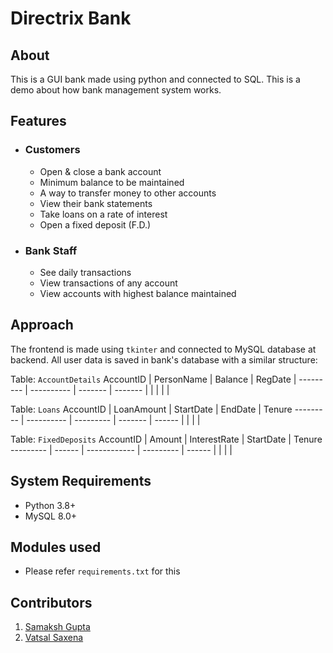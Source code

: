 # Directrix Bank

## About
This is a GUI bank made using python and connected to SQL. This is a demo about how bank management system works.

## Features
- ### Customers
  - Open & close a bank account
  - Minimum balance to be maintained
  - A way to transfer money to other accounts
  - View their bank statements
  - Take loans on a rate of interest
  - Open a fixed deposit (F.D.)

- ### Bank Staff
  - See daily transactions
  - View transactions of any account
  - View accounts with highest balance maintained

## Approach
The frontend is made using `tkinter` and connected to MySQL database at backend. All user data is saved in bank's database with a similar structure:

Table: `AccountDetails`
AccountID | PersonName | Balance | RegDate |
--------- | ---------- | ------- | ------- |
 | | | |
 
 
Table: `Loans`
AccountID | LoanAmount | StartDate | EndDate | Tenure
--------- | ---------- | --------- | ------- | ------
 | | | | 


Table: `FixedDeposits`
AccountID | Amount | InterestRate | StartDate | Tenure
--------- | ------ | ------------ | --------- | ------
 | | | | 

## System Requirements
- Python 3.8+
- MySQL 8.0+

## Modules used
- Please refer `requirements.txt` for this

## Contributors
1. [Samaksh Gupta](https://github.com/AwesomeSam9523)
2. [Vatsal Saxena](https://github.com/vatsal2025)
